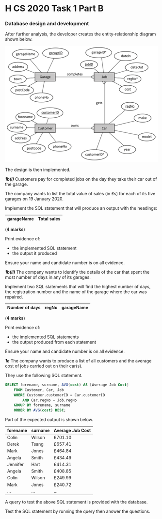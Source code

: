 # H CS 2020 Task 1 Part B

### Database design and development

After further analysis, the developer creates the entity-relationship diagram shown below.

![Doctors surgery database](assets/ERD.png)

The design is then implemented.

___1b(i)___ Customers pay for completed jobs on the day they take their car out of the garage.

The company wants to list the total value of sales (in £s) for each of its five garages on 19 January 2020.

Implement the SQL statement that will produce an output with the headings:

| garageName | Total sales |
| ---------- | ----------- |

(__4 marks__)

Print evidence of:

* the implemented SQL statement
* the output it produced

Ensure your name and candidate number is on all evidence.

___1b(ii)___ The company wants to identify the details of the car that spent the most number of days in any of its garages.

Implement two SQL statements that will find the highest number of days, the registration number and the name of the garage where the car was repaired.

| Number of days | regNo | garageName |
| -------------- | ----- | ---------- |

(__4 marks__)

Print evidence of:

* the implemented SQL statements
* the output produced from each statement

Ensure your name and candidate number is on all evidence.

___1c___ The company wants to produce a list of all customers and the average cost of jobs carried out on their car(s). 

They use the following SQL statement.

``` sql
SELECT forename, surname, AVG(cost) AS [Average Job Cost]
    FROM Customer, Car, Job
	WHERE Customer.customerID = Car.customerID
        AND Car.regNo = Job.regNo
	GROUP BY forename, surname
	ORDER BY AVG(cost) DESC;
```

Part of the expected output is shown below.

| forename | surname | Average Job Cost |
| -------- | ------- | ---------------- |
| Colin    | Wilson  | £701.10 |
| Derek    | Tsang   | £657.41 |
| Mark     | Jones   | £464.84 |
| Angela   | Smith   | £434.49 |
| Jennifer | Hart    | £414.31 |
| Angela   | Smith   | £408.85 |
| Colin    | Wilson  | £249.99 |
| Mark     | Jones   | £240.72 |
| …        | …       | … |

A query to test the above SQL statement is provided with the database.

Test the SQL statement by running the query then answer the questions.
